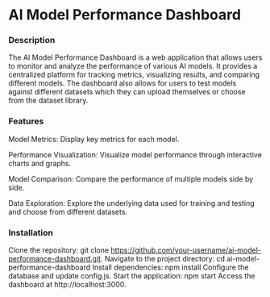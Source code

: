# AI Model Performance Dashboard

### Description
The AI Model Performance Dashboard is a web application that allows users to monitor and analyze the performance of various AI models. It provides a centralized platform for tracking metrics, visualizing results, and comparing different models.
The dashboard also allows for users to test models against different datasets which they can upload themselves or choose from the dataset library. 

### Features
Model Metrics: Display key metrics for each model.

Performance Visualization: Visualize model performance through interactive charts and graphs.

Model Comparison: Compare the performance of multiple models side by side.

Data Exploration: Explore the underlying data used for training and testing and choose from different datasets.

### Installation
Clone the repository: git clone https://github.com/your-username/ai-model-performance-dashboard.git. 
Navigate to the project directory: cd ai-model-performance-dashboard
Install dependencies: npm install
Configure the database and update config.js.
Start the application: npm start
Access the dashboard at http://localhost:3000.